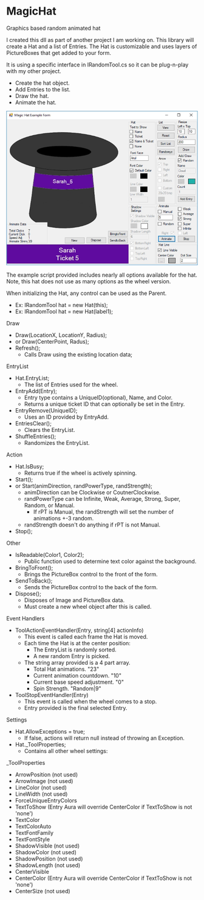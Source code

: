 # MagicHat
Graphics based random animated hat

I created this dll as part of another project I am working on.
This library will create a Hat and a list of Entries.
The Hat is customizable and uses layers of PictureBoxes that get added to your form.

It is using a specific interface in IRandomTool.cs so it can be plug-n-play with my other project.

- Create the hat object.
- Add Entries to the list.
- Draw the hat.
- Animate the hat.

![Icon](https://github.com/cloudd901/MagicHat/blob/master/HatScreen.jpg)

The example script provided includes nearly all options available for the hat.
Note, this hat does not use as many options as the wheel version.

When initializing the Hat, any control can be used as the Parent.
- Ex: IRandomTool hat = new Hat(this);
- Ex: IRandomTool hat = new Hat(label1);

Draw
- Draw(LocationX, LocationY, Radius);
- or Draw(CenterPoint, Radus);
- Refresh();
  - Calls Draw using the existing location data;

EntryList
- Hat.EntryList;
  - The list of Entries used for the wheel.
- EntryAdd(Entry);
  - Entry type contains a UniqueID(optional), Name, and Color.
  - Returns a unique ticket ID that can optionally be set in the Entry.
- EntryRemove(UniqueID);
  - Uses an ID provided by EntryAdd.
- EntriesClear();
  - Clears the EntryList.
- ShuffleEntries();
  - Randomizes the EntryList.

Action
- Hat.IsBusy;
  - Returns true if the wheel is actively spinning.
- Start();
- or Start(animDirection, randPowerType, randStrength);
  - animDirection can be Clockwise or CoutnerClockwise.
  - randPowerType can be Infinite, Weak, Average, Strong, Super, Random, or Manual.
    - If rPT is Manual, the randStrength will set the number of animations +-3 random.
  - randStrength doesn't do anything if rPT is not Manual.
- Stop();

Other
- IsReadable(Color1, Color2);
  - Public function used to determine text color against the background.
- BringToFront();
  - Brings the PictureBox control to the front of the form.
- SendToBack();
  - Sends the PictureBox control to the back of the form.
- Dispose();
  - Disposes of Image and PictureBox data.
  - Must create a new wheel object after this is called.

Event Handlers
- ToolActionEventHandler(Entry, string[4] actionInfo)
  - This event is called each frame the Hat is moved.
  - Each time the Hat is at the center position:
    - The EntryList is randomly sorted.
    - A new random Entry is picked.
  - The string array provided is a 4 part array.
    - Total Hat animations. "23"
    - Current animation countdown. "10"
    - Current base speed adjustment. "0"
    - Spin Strength. "Random|9"
- ToolStopEventHandler(Entry)
  - This event is called when the wheel comes to a stop.
  - Entry provided is the final selected Entry.

Settings
- Hat.AllowExceptions = true;
  - If false, actions will return null instead of throwing an Exception.
- Hat._ToolProperties;
  - Contains all other wheel settings:

_ToolProperties
- ArrowPosition (not used)
- ArrowImage (not used)
- LineColor (not used)
- LineWidth (not used)
- ForceUniqueEntryColors
- TextToShow (Entry Aura will override CenterColor if TextToShow is not 'none')
- TextColor
- TextColorAuto
- TextFontFamily
- TextFontStyle
- ShadowVisible (not used)
- ShadowColor (not used)
- ShadowPosition (not used)
- ShadowLength (not used)
- CenterVisible
- CenterColor (Entry Aura will override CenterColor if TextToShow is not 'none')
- CenterSize (not used)
